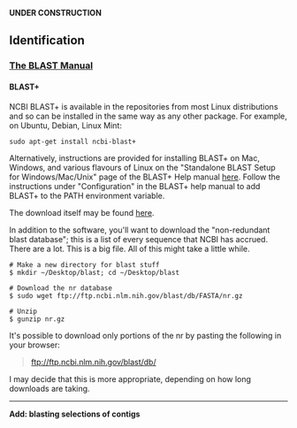 **UNDER CONSTRUCTION**


Identification
----

### [The BLAST Manual](https://www.ncbi.nlm.nih.gov/books/NBK1762/)

#### BLAST+
NCBI BLAST+ is available in the repositories from most Linux distributions and so can be installed in the same way as any other package. For example, on Ubuntu, Debian, Linux Mint:

```
sudo apt-get install ncbi-blast+
```

Alternatively, instructions are provided for installing BLAST+ on Mac, Windows, and various flavours of Linux on the "Standalone BLAST Setup for Windows/Mac/Unix" page of the BLAST+ Help manual [here](http://www.ncbi.nlm.nih.gov/books/NBK1762/). Follow the instructions under "Configuration" in the BLAST+ help manual to add BLAST+ to the PATH environment variable.

The download itself may be found [here](https://blast.ncbi.nlm.nih.gov/Blast.cgi?CMD=Web&PAGE_TYPE=BlastDocs&DOC_TYPE=Download).

In addition to the software, you'll want to download the "non-redundant blast database"; this is a list of every sequence that NCBI has accrued. There are a lot. This is a big file. All of this might take a little while. 

```
# Make a new directory for blast stuff
$ mkdir ~/Desktop/blast; cd ~/Desktop/blast

# Download the nr database
$ sudo wget ftp://ftp.ncbi.nlm.nih.gov/blast/db/FASTA/nr.gz

# Unzip
$ gunzip nr.gz
```

It's possible to download only portions of the nr by pasting the following in your browser:
> ftp://ftp.ncbi.nlm.nih.gov/blast/db/ 

I may decide that this is more appropriate, depending on how long downloads are taking.

----

**Add: blasting selections of contigs**
